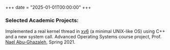 +++
date = "2025-01-01T00:00:00"
+++

### Selected Academic Projects: 

Implemented a real kernel thread in [xv6](https://pdos.csail.mit.edu/6.828/2017/xv6.html) (a minimal UNIX-like OS) using C++ and a new system call. Advanced Operating Systems course project, Prof. [Nael Abu-Ghazaleh](https://www.cs.ucr.edu/~nael/), Spring 2021.
